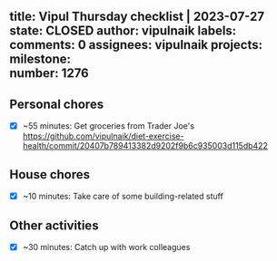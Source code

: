 title:	Vipul Thursday checklist | 2023-07-27
state:	CLOSED
author:	vipulnaik
labels:	
comments:	0
assignees:	vipulnaik
projects:	
milestone:	
number:	1276
--
## Personal chores

- [x] ~55 minutes: Get groceries from Trader Joe's https://github.com/vipulnaik/diet-exercise-health/commit/20407b789413382d9202f9b6c935003d115db422

## House chores

- [x] ~10 minutes: Take care of some building-related stuff

## Other activities

- [x] ~30 minutes: Catch up with work colleagues
